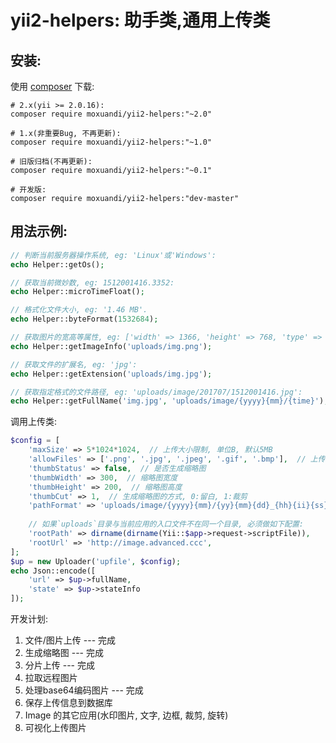 yii2-helpers: 助手类,通用上传类
==================

安装:
------------
使用 [composer](http://getcomposer.org/download/) 下载:
```
# 2.x(yii >= 2.0.16):
composer require moxuandi/yii2-helpers:"~2.0"

# 1.x(非重要Bug, 不再更新):
composer require moxuandi/yii2-helpers:"~1.0"

# 旧版归档(不再更新):
composer require moxuandi/yii2-helpers:"~0.1"

# 开发版:
composer require moxuandi/yii2-helpers:"dev-master"
```


用法示例:
-----
```php
// 判断当前服务器操作系统, eg: 'Linux'或'Windows':
echo Helper::getOs();

// 获取当前微妙数, eg: 1512001416.3352:
echo Helper::microTimeFloat();

// 格式化文件大小, eg: '1.46 MB'.
echo Helper::byteFormat(1532684);

// 获取图片的宽高等属性, eg: ['width' => 1366, 'height' => 768, 'type' => 'PNG', 'mime' => 'image/png'].:
echo Helper::getImageInfo('uploads/img.png');

// 获取文件的扩展名, eg: 'jpg':
echo Helper::getExtension('uploads/img.jpg');

// 获取指定格式的文件路径, eg: 'uploads/image/201707/1512001416.jpg':
echo Helper::getFullName('img.jpg', 'uploads/image/{yyyy}{mm}/{time}');
```

调用上传类:
```php
$config = [
    'maxSize' => 5*1024*1024,  // 上传大小限制, 单位B, 默认5MB
    'allowFiles' => ['.png', '.jpg', '.jpeg', '.gif', '.bmp'],  // 上传图片格式显示
    'thumbStatus' => false,  // 是否生成缩略图
    'thumbWidth' => 300,  // 缩略图宽度
    'thumbHeight' => 200,  // 缩略图高度
    'thumbCut' => 1,  // 生成缩略图的方式, 0:留白, 1:裁剪
    'pathFormat' => 'uploads/image/{yyyy}{mm}/{yy}{mm}{dd}_{hh}{ii}{ss}_{rand:4}', // 上传保存路径, 可以自定义保存路径和文件名格式
 
    // 如果`uploads`目录与当前应用的入口文件不在同一个目录, 必须做如下配置:
    'rootPath' => dirname(dirname(Yii::$app->request->scriptFile)),
    'rootUrl' => 'http://image.advanced.ccc',
];
$up = new Uploader('upfile', $config);
echo Json::encode([
    'url' => $up->fullName,
    'state' => $up->stateInfo
]);
```


开发计划:
1. 文件/图片上传 --- 完成
2. 生成缩略图 --- 完成
3. 分片上传 --- 完成
4. 拉取远程图片
5. 处理base64编码图片 --- 完成
6. 保存上传信息到数据库
7. Image 的其它应用(水印图片, 文字, 边框, 裁剪, 旋转)
8. 可视化上传图片
